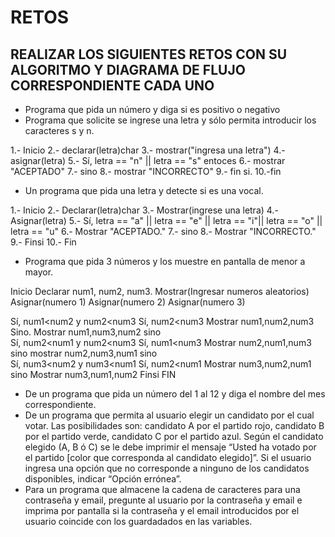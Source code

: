 # RETOS
## REALIZAR LOS SIGUIENTES RETOS CON SU ALGORITMO Y DIAGRAMA DE FLUJO CORRESPONDIENTE CADA UNO 

* Programa que pida un número y diga si es positivo o negativo
* Programa que solicite se ingrese una letra y sólo permita introducir los caracteres s y n.

1.- Inicio
2.- declarar(letra)char
3.- mostrar("ingresa una letra")
4.- asignar(letra)
5.- Sí, letra == "n" || letra == "s" entoces
6.- mostrar "ACEPTADO" 
7.- sino
8.- mostrar "INCORRECTO"
9.- fin si.
10.-fin

* Un programa que pida una letra y detecte si es una vocal. 

1.- Inicio
2.- Declarar(letra)char
3.- Mostrar(ingrese una letra)
4.- Asignar(letra)
5.- Sí, letra == "a" || letra == "e" || letra == "i"|| letra == "o" || letra == "u"
6.- Mostrar "ACEPTADO."
7.- sino
8.- Mostrar "INCORRECTO."
9.- Finsi
10.- Fin

* Programa que pida 3 números y los muestre en pantalla de menor a mayor.  

Inicio
Declarar num1, num2, num3.
Mostrar(Ingresar numeros aleatorios)
Asignar(numero 1)
Asignar(numero 2)
Asignar(numero 3)

Sí, num1<num2 y num2<num3
        Sí, num2<num3
 Mostrar num1,num2,num3
 Sino.
 Mostrar num1,num3,num2
   sino             
    Sí, num2<num1 y num2<num3
        Sí, num1<num3
 Mostrar num2,num1,num3
 sino
 mostrar num2,num3,num1
     sino           
     Sí, num3<num2 y num3<num1
        Sí, num2<num1
  Mostrar num3,num2,num1
  sino
  Mostrar num3,num1,num2
  Finsi
                 FIN

* De un programa que pida un número del 1 al 12 y diga el nombre del mes correspondiente.
* De un programa que permita al usuario elegir un candidato por el cual votar. Las posibilidades son: candidato A por el partido rojo, candidato B por el partido verde, candidato C por el partido azul. Según el candidato elegido (A, B ó C) se le debe imprimir el mensaje “Usted ha votado por el partido [color que corresponda al candidato elegido]”. Si el usuario ingresa una opción que no corresponde a ninguno de los candidatos disponibles, indicar “Opción errónea”.
* Para un programa que almacene la cadena de caracteres para una contraseña y email, pregunte al usuario por la contraseña y email e imprima por pantalla si la contraseña y el email introducidos por el usuario coincide con los guardadados en las variables.
